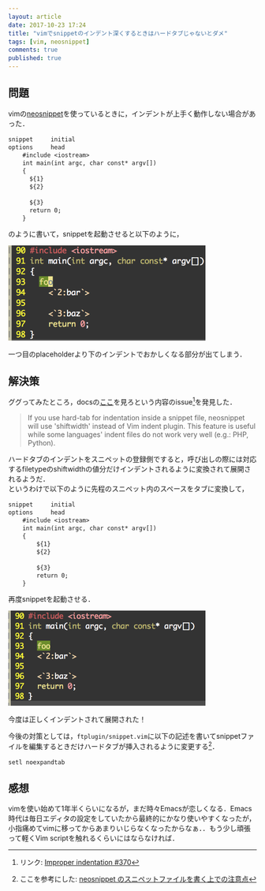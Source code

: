 ```yaml
---
layout: article
date: 2017-10-23 17:24
title: "vimでsnippetのインデント深くするときはハードタブじゃないとダメ"
tags: [vim, neosnippet]
comments: true
published: true
---
```



## 問題

vimの[neosnippet](https://github.com/Shougo/neosnippet.vim)を使っているときに，インデントが上手く動作しない場合があった．

```vim
snippet     initial
options     head
    #include <iostream>
    int main(int argc, char const* argv[])
    {
      ${1}
      ${2}

      ${3}
      return 0;
    }
```

のように書いて，snippetを起動させると以下のように，

<img src="/assets/images/neosnippet-indent-must-be-hard-tab/vim-cpp-snippet.png" alt="cpp-snip-wrong-result" style="width: 400px;"/>

一つ目のplaceholderより下のインデントでおかしくなる部分が出てしまう．

## 解決策

ググってみたところ，docsの[ここ](https://github.com/Shougo/neosnippet.vim/blob/master/doc/neosnippet.txt#L699)を見ろという内容のissue[^1]を発見した．

> If you use hard-tab for indentation inside a snippet file, neosnippet will use
'shiftwidth' instead of Vim indent plugin. This feature is useful while some
languages' indent files do not work very well (e.g.: PHP, Python).

ハードタブのインデントをスニペットの登録側ですると，呼び出しの際には対応するfiletypeのshiftwidthの値分だけインデントされるように変換されて展開されるようだ．  
というわけで以下のように先程のスニペット内のスペースをタブに変換して，

```vim
snippet     initial
options     head
	#include <iostream>
	int main(int argc, char const* argv[])
	{
		${1}
		${2}

		${3}
		return 0;
	}
```

再度snippetを起動させる．

<img src="/assets/images/neosnippet-indent-must-be-hard-tab/vim-cpp-snippet-2.png" alt="cpp-snip-correct-result" style="width: 400px;"/>

今度は正しくインデントされて展開された！

今後の対策としては，`ftplugin/snippet.vim`に以下の記述を書いてsnippetファイルを編集するときだけハードタブが挿入されるように変更する[^2]．

```vim
setl noexpandtab
```


## 感想

vimを使い始めて1年半くらいになるが，まだ時々Emacsが恋しくなる．Emacs時代は毎日エディタの設定をしていたから最終的にかなり使いやすくなったが，小指痛めてvimに移ってからあまりいじらなくなったからなぁ．．もう少し頑張って軽くVim scriptを触れるくらいにはならなければ．

[^1]: リンク: [Improper indentation #370](https://github.com/Shougo/neosnippet.vim/issues/370)
[^2]: ここを参考にした: [neosnippet のスニペットファイルを書く上での注意点](http://rhysd.hatenablog.com/entry/2012/11/11/222150)
